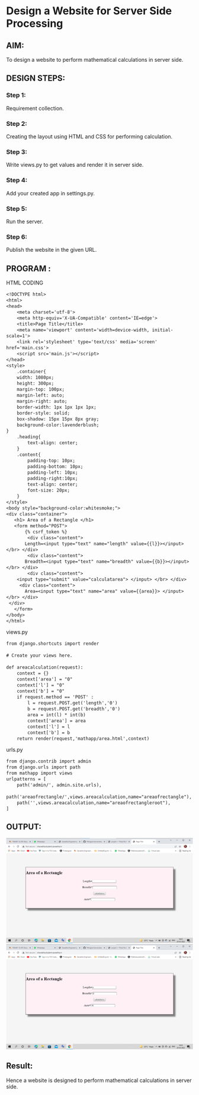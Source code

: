 # Design a Website for Server Side Processing

## AIM:
To design a website to perform mathematical calculations in server side.

## DESIGN STEPS:

### Step 1:
Requirement collection.
### Step 2:
Creating the layout using HTML and CSS for performing calculation.
### Step 3:
Write views.py to get values and render it in server side.
### Step 4:
Add your created app in settings.py.
### Step 5:
Run the server.
### Step 6:
Publish the website in the given URL.
## PROGRAM :
HTML CODING
```
<!DOCTYPE html>
<html>
<head>
    <meta charset='utf-8'>
    <meta http-equiv='X-UA-Compatible' content='IE=edge'>
    <title>Page Title</title>
    <meta name='viewport' content='width=device-width, initial-scale=1'>
    <link rel='stylesheet' type='text/css' media='screen' href='main.css'>
    <script src='main.js'></script>
</head>
<style>
    .container{
    width: 1080px;
    height: 300px;
    margin-top: 100px;
    margin-left: auto;
    margin-right: auto;
    border-width: 1px 1px 1px 1px;
    border-style: solid;
    box-shadow: 15px 15px 8px gray;
    background-color:lavenderblush;
}
    .heading{
        text-align: center;
    }
    .content{
        padding-top: 10px;
        padding-bottom: 10px;
        padding-left: 10px;
        padding-right:10px;
        text-align: center;
        font-size: 20px;
    }
</style>
<body style="background-color:whitesmoke;">
<div class="container">
   <h1> Area of a Rectangle </h1>
   <form method="POST">
       {% csrf_token %}
        <div class="content"> 
       Length=<input type="text" name="length" value={{l}}></input> </br> </div>
        <div class="content"> 
       Breadth=<input type="text" name="breadth" value={{b}}></input> </br> </div>
        <div class="content"> 
    <input type="submit" value="calculatarea"> </input> </br> </div>
     <div class="content"> 
       Area=<input type="text" name="area" value={{area}}> </input> </br> </div>
 </div>
   </form> 
</body>
</html>
```
views.py
```
from django.shortcuts import render

# Create your views here.

def areacalculation(request):
    context = {}
    context['area'] = "0"
    context['l'] = "0"
    context['b'] = "0"
    if request.method == 'POST' :
        l = request.POST.get('length','0')
        b = request.POST.get('breadth','0')
        area = int(l) * int(b)
        context['area'] = area
        context['l'] = l
        context['b'] = b
    return render(request,'mathapp/area.html',context)
```
urls.py
```
from django.contrib import admin
from django.urls import path
from mathapp import views
urlpatterns = [
    path('admin/', admin.site.urls),
    path('areaofrectangle/',views.areacalculation,name="areaofrectangle"),
    path('',views.areacalculation,name="areaofrectangleroot"),
]
```
## OUTPUT:
![output](./ut1.png)
![output](./ut2.png)


## Result:
Hence a website is designed to perform mathematical calculations in server side.
